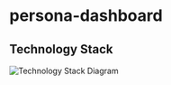 # persona-dashboard

## Technology Stack
![Technology Stack Diagram](https://github.com/JohnvanZalk/persona-dashboard/images/technology_diagram.jpeg)
